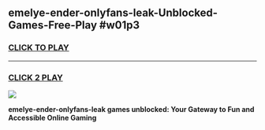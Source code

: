 
## emelye-ender-onlyfans-leak-Unblocked-Games-Free-Play #w01p3
<h3>
<a href="https://us.freeplayer.one?title=emelye-ender-onlyfans-leak&ref=9M">CLICK TO PLAY</a></h3>
<hr>

<h3>
<a href="https://us.freeplayer.one?title=emelye-ender-onlyfans-leak&ref=9M">CLICK 2 PLAY</a>
  
</h3>

<a href="https://us.freeplayer.one?title=emelye-ender-onlyfans-leak&ref=9M"><img src="https://clearcache.store/games.png"></a>


**emelye-ender-onlyfans-leak games unblocked: Your Gateway to Fun and Accessible Online Gaming**
